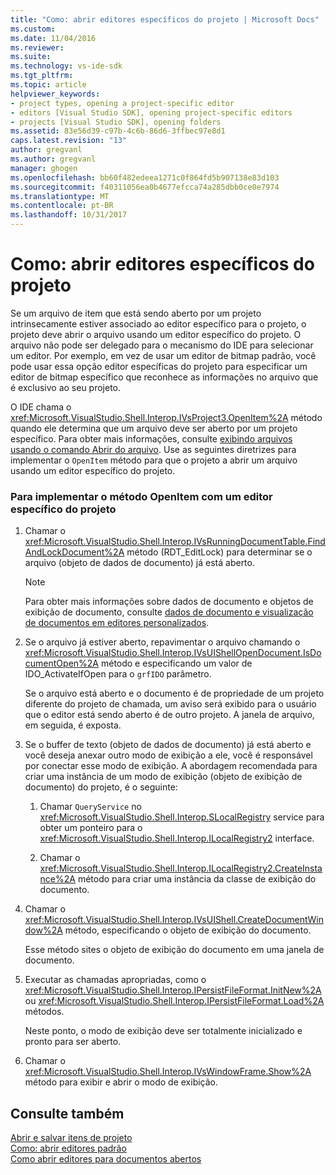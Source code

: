 ```yaml
---
title: "Como: abrir editores específicos do projeto | Microsoft Docs"
ms.custom: 
ms.date: 11/04/2016
ms.reviewer: 
ms.suite: 
ms.technology: vs-ide-sdk
ms.tgt_pltfrm: 
ms.topic: article
helpviewer_keywords:
- project types, opening a project-specific editor
- editors [Visual Studio SDK], opening project-specific editors
- projects [Visual Studio SDK], opening folders
ms.assetid: 83e56d39-c97b-4c6b-86d6-3ffbec97e8d1
caps.latest.revision: "13"
author: gregvanl
ms.author: gregvanl
manager: ghogen
ms.openlocfilehash: bb60f482edeea1271c0f864fd5b907138e83d103
ms.sourcegitcommit: f40311056ea0b4677efcca74a285dbb0ce0e7974
ms.translationtype: MT
ms.contentlocale: pt-BR
ms.lasthandoff: 10/31/2017
---
```

# <a name="how-to-open-project-specific-editors"></a>Como: abrir editores específicos do projeto
Se um arquivo de item que está sendo aberto por um projeto intrinsecamente estiver associado ao editor específico para o projeto, o projeto deve abrir o arquivo usando um editor específico do projeto. O arquivo não pode ser delegado para o mecanismo do IDE para selecionar um editor. Por exemplo, em vez de usar um editor de bitmap padrão, você pode usar essa opção editor específicas do projeto para especificar um editor de bitmap específico que reconhece as informações no arquivo que é exclusivo ao seu projeto.  
  
 O IDE chama o <xref:Microsoft.VisualStudio.Shell.Interop.IVsProject3.OpenItem%2A> método quando ele determina que um arquivo deve ser aberto por um projeto específico. Para obter mais informações, consulte [exibindo arquivos usando o comando Abrir do arquivo](../extensibility/internals/displaying-files-by-using-the-open-file-command.md). Use as seguintes diretrizes para implementar o `OpenItem` método para que o projeto a abrir um arquivo usando um editor específico do projeto.  
  
### <a name="to-implement-the-openitem-method-with-a-project-specific-editor"></a>Para implementar o método OpenItem com um editor específico do projeto  
  
1.  Chamar o <xref:Microsoft.VisualStudio.Shell.Interop.IVsRunningDocumentTable.FindAndLockDocument%2A> método (RDT_EditLock) para determinar se o arquivo (objeto de dados de documento) já está aberto.  
  
    > [!NOTE]
    >  Para obter mais informações sobre dados de documento e objetos de exibição de documento, consulte [dados de documento e visualização de documentos em editores personalizados](../extensibility/document-data-and-document-view-in-custom-editors.md).  
  
2.  Se o arquivo já estiver aberto, repavimentar o arquivo chamando o <xref:Microsoft.VisualStudio.Shell.Interop.IVsUIShellOpenDocument.IsDocumentOpen%2A> método e especificando um valor de IDO_ActivateIfOpen para o `grfIDO` parâmetro.  
  
     Se o arquivo está aberto e o documento é de propriedade de um projeto diferente do projeto de chamada, um aviso será exibido para o usuário que o editor está sendo aberto é de outro projeto. A janela de arquivo, em seguida, é exposta.  
  
3.  Se o buffer de texto (objeto de dados de documento) já está aberto e você deseja anexar outro modo de exibição a ele, você é responsável por conectar esse modo de exibição. A abordagem recomendada para criar uma instância de um modo de exibição (objeto de exibição de documento) do projeto, é o seguinte:  
  
    1.  Chamar `QueryService` no <xref:Microsoft.VisualStudio.Shell.Interop.SLocalRegistry> service para obter um ponteiro para o <xref:Microsoft.VisualStudio.Shell.Interop.ILocalRegistry2> interface.  
  
    2.  Chamar o <xref:Microsoft.VisualStudio.Shell.Interop.ILocalRegistry2.CreateInstance%2A> método para criar uma instância da classe de exibição do documento.  
  
4.  Chamar o <xref:Microsoft.VisualStudio.Shell.Interop.IVsUIShell.CreateDocumentWindow%2A> método, especificando o objeto de exibição do documento.  
  
     Esse método sites o objeto de exibição do documento em uma janela de documento.  
  
5.  Executar as chamadas apropriadas, como o <xref:Microsoft.VisualStudio.Shell.Interop.IPersistFileFormat.InitNew%2A> ou <xref:Microsoft.VisualStudio.Shell.Interop.IPersistFileFormat.Load%2A> métodos.  
  
     Neste ponto, o modo de exibição deve ser totalmente inicializado e pronto para ser aberto.  
  
6.  Chamar o <xref:Microsoft.VisualStudio.Shell.Interop.IVsWindowFrame.Show%2A> método para exibir e abrir o modo de exibição.  
  
## <a name="see-also"></a>Consulte também  
 [Abrir e salvar itens de projeto](../extensibility/internals/opening-and-saving-project-items.md)   
 [Como: abrir editores padrão](../extensibility/how-to-open-standard-editors.md)   
 [Como abrir editores para documentos abertos](../extensibility/how-to-open-editors-for-open-documents.md)